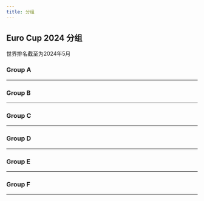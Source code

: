 ```yaml
---
title: 分组
---
```


## Euro Cup 2024 分组

世界排名截至为2024年5月

### Group A


<CardGroup>
  <StateCard state="de" win>
    <template #rank >No.16</template>
  </StateCard>
  <StateCard state="gb-sct">
    <template #rank>No.39</template>
  </StateCard>
  <StateCard state="hu">
    <template #rank>No.26</template>
  </StateCard>
  <StateCard state="ch" win>
    <template #rank>No.19</template>
  </StateCard>
</CardGroup>

---

### Group B

<CardGroup>
<StateCard state="es" win>
    <template #rank>No.08</template>
  </StateCard>
<StateCard state="hr">
    <template #rank>No.10</template>
  </StateCard>
<StateCard state="it" win>
    <template #rank>No.09</template>
  </StateCard>
<StateCard state="al">
    <template #rank>No.66</template>
  </StateCard>
</CardGroup>

---

### Group C

<CardGroup>
<StateCard state="si" win>
    <template #rank>No.57</template>
  </StateCard>
<StateCard state="dk" win>
    <template #rank>No.21</template>
  </StateCard>
<StateCard state="rs">
    <template #rank>No.33</template>
  </StateCard>
<StateCard state="gb-eng"  win>
    <template #rank>No.4</template>
  </StateCard>
</CardGroup>

---

### Group D

<CardGroup>
<StateCard state="pl" >
    <template #rank>No.28</template>
  </StateCard>
<StateCard state="nl" win>
    <template #rank>No.7</template>
  </StateCard>
<StateCard state="at" win>
    <template #rank>No.25</template>
  </StateCard>
<StateCard state="fr" win>
    <template #rank>No.02</template>
  </StateCard>
</CardGroup>

---

### Group E

<CardGroup>
<StateCard state="be" win>
    <template #rank>No.03</template>
  </StateCard>
<StateCard state="sk" win>
    <template #rank>No.48</template>
  </StateCard>
<StateCard state="ro" win>
    <template #rank>No.46</template>
  </StateCard>
<StateCard state="ua" >
    <template #rank>No.22</template>
  </StateCard>
</CardGroup>

---

### Group F

<CardGroup>
<StateCard state="tr" win>
    <template #rank>No.40</template>
  </StateCard>
<StateCard state="ge" win>
    <template #rank>No.75</template>
  </StateCard>
<StateCard state="pt" win>
    <template #rank>No.06</template>
  </StateCard>
<StateCard state="cz" >
    <template #rank>No.36</template>
  </StateCard>
</CardGroup>

---
